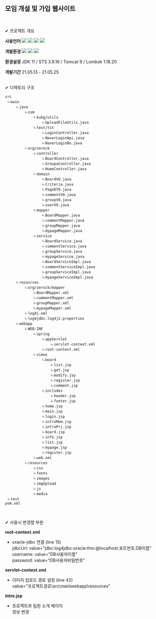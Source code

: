 ## 모임 개설 및 가입 웹사이트
<br>

✔ 프로젝트 개요
<br>

**사용언어**
![](https://img.shields.io/badge/Java-007396?style=flat&logo=Java&logoColor=white)
![](https://img.shields.io/badge/HTML5-E34F26?style=flat&logo=HTML5&logoColor=white)
![](https://img.shields.io/badge/CSS3-1572B6?style=flat&logo=CSS3&logoColor=white)
![](https://img.shields.io/badge/JavaScript-F7DF1E?style=flat&logo=JavaScript&logoColor=white)

**개발환경**
![](https://img.shields.io/badge/SpringToolSuite-6DB33F?style=flat&logo=Spring&logoColor=white)
![](https://img.shields.io/badge/Maven-C71A36?style=flat&logo=ApacheMaven&logoColor=white)
![](https://img.shields.io/badge/OracleDatabase-F80000?style=flat&logo=Oracle&logoColor=white)
<br>

**환경설정** JDK 11 / STS 3.9.16 / Tomcat 9 / Lombok 1.18.20   

**개발기간**  21.05.13 - 21.05.25 
<br><br>

✔ 디렉토리 구조
<br>

    src
     ㄴmain
         ㄴjava
             ㄴcom
                 ㄴkubg/utils
                     ㄴUploadFileUtils.java
                 ㄴtest/tst
                     ㄴLoginController.java
                     ㄴNaverLoginApi.java
                     ㄴNaverLoginBo.java
             ㄴorg/zerock
                 ㄴcontroller
                     ㄴBoardController.java
                     ㄴGroupaController.java
                     ㄴHomeController.java
                 ㄴdomain
                     ㄴBoardVO.java
                     ㄴCriteria.java
                     ㄴPageDTO.java
                     ㄴcommentVO.java
                     ㄴgroupVO.java
                     ㄴuserVO.java
                 ㄴmapper
                     ㄴBoardMapper.java
                     ㄴcommentMapper.java
                     ㄴgroupMapper.java
                     ㄴmypageMapper.java
                 ㄴservice
                     ㄴBoardService.java
                     ㄴcommentService.java
                     ㄴgroupService.java
                     ㄴmypageService.java
                     ㄴBoardServiceImpl.java
                     ㄴcommentServiceImpl.java
                     ㄴgroupServiceImpl.java
                     ㄴmypageServiceImpl.java
         ㄴresources
             ㄴorg/zerock/mapper
                 ㄴBoardMapper.xml
                 ㄴcommentMapper.xml
                 ㄴgroupMapper.xml
                 ㄴmypageMapper.xml
             ㄴlog4j.xml
             ㄴlog4jdbc.log4j2.properties
         ㄴwebapp
             ㄴWEB-INF
                 ㄴspring
                     ㄴappServlet
                         ㄴservlet-context.xml
                     ㄴroot-context.xml
                 ㄴviews
                     ㄴboard
                         ㄴlist.jsp
                         ㄴget.jsp
                         ㄴmodify.jsp
                         ㄴregister.jsp
                         ㄴcomment.jsp
                     ㄴincludes
                         ㄴheader.jsp
                         ㄴfooter.jsp
                     ㄴhome.jsp
                     ㄴmain.jsp
                     ㄴlogin.jsp
                     ㄴintroMem.jsp
                     ㄴintroPrj.jsp
                     ㄴboard.jsp
                     ㄴinfo.jsp
                     ㄴlist.jsp
                     ㄴmypage.jsp
                     ㄴregister.jsp
                 ㄴweb.xml
             ㄴresources
                 ㄴcss
                 ㄴfonts
                 ㄴimages
                 ㄴimgUpload
                 ㄴjs
                 ㄴmedia
     ㄴtest
    pom.xml
        
<br>


✔ 사용시 변경할 부분
<br>


**root-context.xml**   

- oracle-jdbc 연결 (line 15)   
jdbcUrl: value="jdbc:log4jdbc:oracle:thin:@localhost:포트번호:DB이름"   
username: value="DB사용자이름"   
password: value="DB사용자비밀번호"   

**servlet-context.xml**

- 이미지 업로드 경로 설정 (line 42)    
value="프로젝트경로\src\main\webapp\resources"

**intro.jsp**

- 프로젝트와 팀원 소개 페이지   
정보 변경
